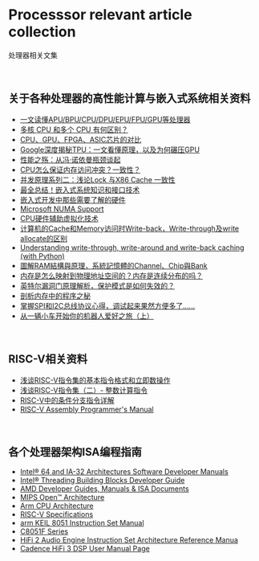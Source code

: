 # Processsor relevant article collection
处理器相关文集

<br />

## 关于各种处理器的高性能计算与嵌入式系统相关资料

- [一文读懂APU/BPU/CPU/DPU/EPU/FPU/GPU等处理器](http://www.eefocus.com/mcu-dsp/391017)
- [多核 CPU 和多个 CPU 有何区别？](https://www.toutiao.com/a6700442139270054408/)
- [CPU、GPU、FPGA、ASIC芯片的对比](https://www.toutiao.com/i6658175328411714061/)
- [Google深度揭秘TPU：一文看懂原理，以及为何碾压GPU](https://www.toutiao.com/i6419483969682670081/)
- [性能之殇：从冯·诺依曼瓶颈谈起](https://zhuanlan.zhihu.com/p/52721155)
- [CPU怎么保证内存访问冲突？一致性？](https://www.toutiao.com/a6748042646326870541/)
- [并发原理系列二：浅论Lock 与X86 Cache 一致性](https://www.toutiao.com/a6815374276636443148/)
- [最全总结！嵌入式系统知识和接口技术](https://www.toutiao.com/i6751313894649643533/)
- [嵌入式开发中那些需要了解的硬件](https://www.toutiao.com/i6729372412858597902/)
- [Microsoft NUMA Support](https://docs.microsoft.com/en-us/windows/win32/procthread/numa-support)
- [CPU硬件辅助虚拟化技术](https://www.toutiao.com/i6768263764224508428/)
- [计算机的Cache和Memory访问时Write-back，Write-through及write allocate的区别](https://www.cnblogs.com/guojingdeyuan/p/7626983.html)
- [Understanding write-through, write-around and write-back caching (with Python)](https://shahriar.svbtle.com/Understanding-writethrough-writearound-and-writeback-caching-with-python)
- [圖解RAM結構與原理，系統記憶體的Channel、Chip與Bank](https://www.techbang.com/posts/18381-from-the-channel-to-address-computer-main-memory-structures-to-understand?fbclid=IwAR0yj1dCTZmi0FpYLDV6BfwEj11iVtLMtIHq1bdep7CtH9V6YzFhliU6tK4)
- [内存是怎么映射到物理地址空间的？内存是连续分布的吗？](https://www.toutiao.com/a6699406470699549195/)
- [英特尔漏洞门原理解析，保护模式是如何失效的？](https://www.toutiao.com/i6509335383929520648/)
- [剖析内存中的程序之秘](https://www.toutiao.com/i6513516605794681347/)
- [掌握SPI和I2C总线协议心得，调试起来果然方便多了......](https://www.toutiao.com/a6762391966253613582/)
- [从一辆小车开始你的机器人爱好之旅（上）](https://www.toutiao.com/a6818401220323967500/)

<br />

## RISC-V相关资料

- [浅谈RISC-V指令集的基本指令格式和立即数操作](https://www.toutiao.com/i6731643373674824204/?group_id=6731643373674824204)
- [浅谈RISC-V指令集（二）- 整数计算指令](https://www.toutiao.com/i6734682667268178435/)
- [RISC-V中的条件分支指令详解](https://www.toutiao.com/a6736736394133111304/)
- [RISC-V Assembly Programmer's Manual](https://github.com/riscv/riscv-asm-manual/blob/master/riscv-asm.md)

<br />

## 各个处理器架构ISA编程指南

- [Intel® 64 and IA-32 Architectures Software Developer Manuals](https://software.intel.com/en-us/articles/intel-sdm)
- [Intel® Threading Building Blocks Developer Guide](https://software.intel.com/en-us/tbb-user-guide)
- [AMD Developer Guides, Manuals & ISA Documents](https://developer.amd.com/resources/developer-guides-manuals/)
- [MIPS Open™ Architecture](https://www.mipsopen.com/components-category/mips-open-architecture/)
- [Arm CPU Architecture](https://developer.arm.com/architectures/cpu-architecture)
- [RISC-V Specifications](https://riscv.org/specifications/)
- [arm KEIL 8051 Instruction Set Manual](http://www.keil.com/support/man/docs/is51/)
- [C8051F Series](https://www.silabs.com/support/resources.ct-data-sheets.ct-manuals.page=3)
- [HiFi 2 Audio Engine Instruction Set Architecture Reference Manua](https://wenku.baidu.com/view/3a9e44c3d5bbfd0a7956735c.html)
- [Cadence HiFi 3 DSP User Manual Page](https://www.manualslib.com/manual/1484529/Cadence-Hifi-3-Dsp.html)

